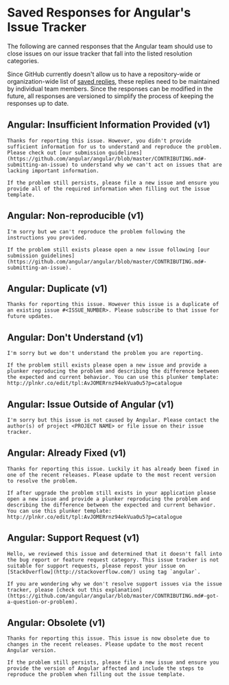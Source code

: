 # Saved Responses for Angular's Issue Tracker

The following are canned responses that the Angular team should use to close issues on our issue tracker that fall into the listed resolution categories.

Since GitHub currently doesn't allow us to have a repository-wide or organization-wide list of [saved replies](https://help.github.com/articles/working-with-saved-replies/), these replies need to be maintained by individual team members. Since the responses can be modified in the future, all responses are versioned to simplify the process of keeping the responses up to date.


## Angular: Insufficient Information Provided (v1)
```
Thanks for reporting this issue. However, you didn't provide sufficient information for us to understand and reproduce the problem. Please check out [our submission guidelines](https://github.com/angular/angular/blob/master/CONTRIBUTING.md#-submitting-an-issue) to understand why we can't act on issues that are lacking important information.

If the problem still persists, please file a new issue and ensure you provide all of the required information when filling out the issue template.
```

## Angular: Non-reproducible (v1)
```
I'm sorry but we can't reproduce the problem following the instructions you provided.

If the problem still exists please open a new issue following [our submission guidelines](https://github.com/angular/angular/blob/master/CONTRIBUTING.md#-submitting-an-issue).
```

## Angular: Duplicate (v1)
```
Thanks for reporting this issue. However this issue is a duplicate of an existing issue #<ISSUE_NUMBER>. Please subscribe to that issue for future updates.
```


## Angular: Don't Understand (v1)
```
I'm sorry but we don't understand the problem you are reporting.

If the problem still exists please open a new issue and provide a plunker reproducing the problem and describing the difference between the expected and current behavior. You can use this plunker template: http://plnkr.co/edit/tpl:AvJOMERrnz94ekVua0u5?p=catalogue
```


## Angular: Issue Outside of Angular (v1)
```
I'm sorry but this issue is not caused by Angular. Please contact the author(s) of project <PROJECT NAME> or file issue on their issue tracker.
```


## Angular: Already Fixed (v1)
```
Thanks for reporting this issue. Luckily it has already been fixed in one of the recent releases. Please update to the most recent version to resolve the problem.

If after upgrade the problem still exists in your application please open a new issue and provide a plunker reproducing the problem and describing the difference between the expected and current behavior. You can use this plunker template: http://plnkr.co/edit/tpl:AvJOMERrnz94ekVua0u5?p=catalogue
```

## Angular: Support Request (v1)
```
Hello, we reviewed this issue and determined that it doesn't fall into the bug report or feature request category. This issue tracker is not suitable for support requests, please repost your issue on [StackOverflow](http://stackoverflow.com/) using tag `angular`.

If you are wondering why we don't resolve support issues via the issue tracker, please [check out this explanation](https://github.com/angular/angular/blob/master/CONTRIBUTING.md#-got-a-question-or-problem).
```

## Angular: Obsolete (v1)
```
Thanks for reporting this issue. This issue is now obsolete due to changes in the recent releases. Please update to the most recent Angular version.

If the problem still persists, please file a new issue and ensure you provide the version of Angular affected and include the steps to reproduce the problem when filling out the issue template.
```
